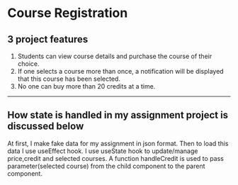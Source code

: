 # Course Registration

**3 project features**
---
1. Students can view course details and purchase the course of their choice.
2. If one selects a course more than once, a notification will be displayed that this course has been selected.
3.  No one can buy more than 20 credits at a time.
---
**How state is handled in my assignment project is discussed below**
---
At first, I make fake data for my assignment in json format. Then to load this data I use useEffect hook. I use useState hook to update/manage price,credit and selected courses. A function handleCredit is used to pass parameter(selected course) from the  child component to the parent component.

